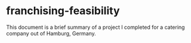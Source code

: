 # franchising-feasibility
This document is a brief summary of a project I completed for a catering company out of Hamburg, Germany.
